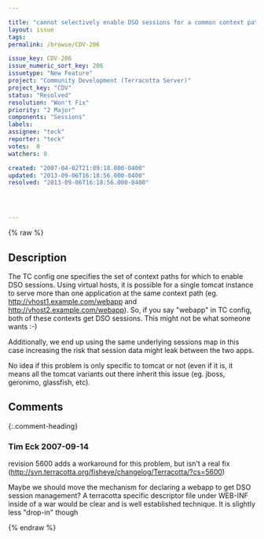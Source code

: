 ```yaml
---

title: "cannot selectively enable DSO sessions for a common context path accross virtual hosts"
layout: issue
tags: 
permalink: /browse/CDV-206

issue_key: CDV-206
issue_numeric_sort_key: 206
issuetype: "New Feature"
project: "Community Development (Terracotta Server)"
project_key: "CDV"
status: "Resolved"
resolution: "Won't Fix"
priority: "2 Major"
components: "Sessions"
labels: 
assignee: "teck"
reporter: "teck"
votes:  0
watchers: 0

created: "2007-04-02T21:09:18.000-0400"
updated: "2013-09-06T16:18:56.000-0400"
resolved: "2013-09-06T16:18:56.000-0400"




---
```


{% raw %}

## Description

<div markdown="1" class="description">

The TC config one specifies the set of context paths for which to enable DSO sessions. Using virtual hosts, it is possible for a single tomcat instance to serve more than one application at the same context path (eg. http://vhost1.example.com/webapp and http://vhost2.example.com/webapp). So, if you say "webapp" in TC config, both of these contexts get DSO sessions. This might not be what someone wants :-) 

Additionally, we end up using the same underlying sessions map in this case increasing the risk that session data might leak between the two apps.

No idea if this problem is only specific to tomcat or not (even if it is, it means all the tomcat variants out there inherit this issue (eg. jboss, geronimo, glassfish, etc).

</div>

## Comments


{:.comment-heading}
### **Tim Eck** <span class="date">2007-09-14</span>

<div markdown="1" class="comment">

revision 5600 adds a workaround for this problem, but isn't a real fix (http://svn.terracotta.org/fisheye/changelog/Terracotta/?cs=5600)

Maybe we should move the mechanism for declaring a webapp to get DSO session management? A terracotta specific descriptor file under WEB-INF inside of a war would be clear and is well established technique. It is slightly less "drop-in" though

</div>



{% endraw %}
